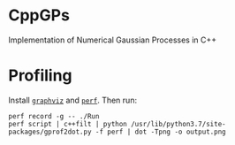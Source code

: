 # CppGPs
Implementation of Numerical Gaussian Processes in C++

# Profiling
Install [`graphviz`](https://github.com/jrfonseca/gprof2dot) and [`perf`](https://en.wikipedia.org/wiki/Perf_(Linux)).  Then run:

```
perf record -g -- ./Run
perf script | c++filt | python /usr/lib/python3.7/site-packages/gprof2dot.py -f perf | dot -Tpng -o output.png
```
